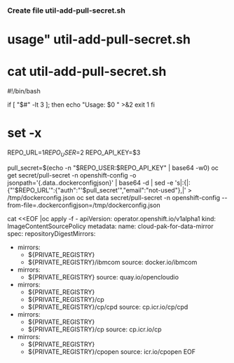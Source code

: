 
### Create file util-add-pull-secret.sh
# usage" util-add-pull-secret.sh <repository> <user> <password>

# cat util-add-pull-secret.sh
#!/bin/bash

if [ "$#" -lt 3 ]; then
  echo "Usage: $0 <repo-url> <artifactory-user> <API-key>" >&2
  exit 1
fi

# set -x

REPO_URL=$1
REPO_USER=$2
REPO_API_KEY=$3

pull_secret=$(echo -n "$REPO_USER:$REPO_API_KEY" | base64 -w0)
oc get secret/pull-secret -n openshift-config -o jsonpath='{.data.\.dockerconfigjson}' | base64 -d | sed -e 's|:{|:{"'$REPO_URL'":{"auth":"'$pull_secret'","email":"not-used"\},|' > /tmp/dockerconfig.json
oc set data secret/pull-secret -n openshift-config --from-file=.dockerconfigjson=/tmp/dockerconfig.json



cat <<EOF |oc apply -f -
apiVersion: operator.openshift.io/v1alpha1
kind: ImageContentSourcePolicy
metadata:
  name: cloud-pak-for-data-mirror
spec:
  repositoryDigestMirrors:
  - mirrors:
    - ${PRIVATE_REGISTRY}
    - ${PRIVATE_REGISTRY}/ibmcom
    source: docker.io/ibmcom
  - mirrors:
    - ${PRIVATE_REGISTRY}
    source: quay.io/opencloudio
  - mirrors:
    - ${PRIVATE_REGISTRY}
    - ${PRIVATE_REGISTRY}/cp
    - ${PRIVATE_REGISTRY}/cp/cpd
    source: cp.icr.io/cp/cpd
  - mirrors:
    - ${PRIVATE_REGISTRY}
    - ${PRIVATE_REGISTRY}/cp
    source: cp.icr.io/cp
  - mirrors:
    - ${PRIVATE_REGISTRY}
    - ${PRIVATE_REGISTRY}/cpopen
    source: icr.io/cpopen
EOF
